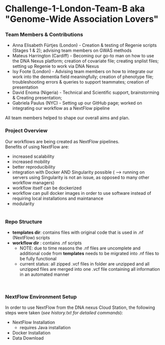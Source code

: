 # Challenge-1-London-Team-B aka "Genome-Wide Association Lovers"

### Team Members & Contributions

* Anna Elisabeth Fürtjes (London) - Creation & testing of Regenie scripts (Stages 1 & 2); advising team members on GWAS methods
* Mateus Harrington (Cardiff) - Becoming our go-to man on how to use the DNA Nexus platform; creation of covariate file; creating snplist files; setting up Regenie to work via DNA Nexus
* Isy Foote (London) - Advising team members on how to integrate our work into the dementia field meaningfully; creation of phenotype file; troubleshooting errors & queries to support teammates; creation of presentation  
* David Enoma (Nigeria) - Technical and Scientific support, brainstorming & Creating presentation; 
* Gabriela Paulus (NYC) - Setting up our GitHub page; worked on integrating our workflow as a NextFlow pipeline

All team members helped to shape our overall aims and plan.

### Project Overview

Our workflows are being created as NextFlow pipelines.<br>
Benefits of using NextFlow are:<br>
 * increased scalability
 * increased mobility
 * better reproducibility
 * integration with Docker AND Singularity possible ( --> running on servers using Singularity is not an issue, as opposed to many other workflow managers)
 * workflow itself can be dockerized
 * workflow can pull docker images in order to use software instead of requiring local installations and maintanance
 * modularity
<br><br>

### Repo Structure<br>
 * __templates dir__: contains files with original code that is used in .nf (NextFlow) scripts 
 * __workflow dir__ : contains .nf scripts
    * NOTE: due to time reasons the .nf files are uncomplete and additional code from __templates__ needs to be migrated into .nf files to be fully functional
    * current status: all zipped .vcf files in folder are unzipped and all unzipped files are merged into one .vcf file containing all information in an automated manner<br>

<br>

### NextFlow Environment Setup<br>
In order to use NextFlow from the DNA nexus Cloud Station, the following steps were taken (_see history.txt for detailed commands_):
 * NextFlow Installation
      * requires Java installation
 * Docker Installation
 * Data Download


<br>
